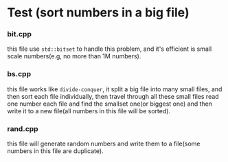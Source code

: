 # Test (sort numbers in a big file)

### bit.cpp

this file use `std::bitset` to handle this problem, and it's efficient is small scale numbers(e.g, no more than 1M numbers).

### bs.cpp

this file works like `divide-conquer`, it split a big file into many small files, and then sort each file individually, then travel through all these small files read one number each file and find the smallset one(or biggest one) and then write it to a new file(all numbers in this file will be sorted).

### rand.cpp

this file will generate random numbers and write them to a file(some numbers in this file are duplicate).
